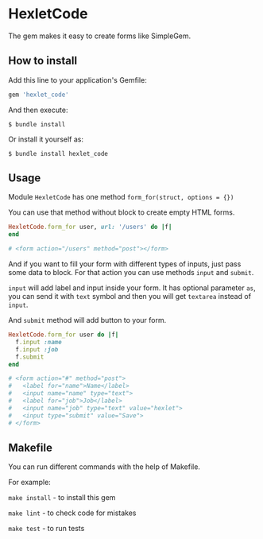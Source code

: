 # HexletCode
The gem makes it easy to create forms like SimpleGem.

## How to install
Add this line to your application's Gemfile:

```ruby
gem 'hexlet_code'
```
And then execute:
```
$ bundle install
```
Or install it yourself as:
```
$ bundle install hexlet_code
```

## Usage
Module `HexletCode` has one method `form_for(struct, options = {})`

You can use that method without block to create empty HTML forms.

```ruby
HexletCode.form_for user, url: '/users' do |f|
end

# <form action="/users" method="post"></form>
```
And if you want to fill your form with different types of inputs, just pass some data to block. For that action you can use methods `input` and `submit`.

`input` will add label and input inside your form. It has optional parameter `as`, you can send it with `text` symbol and then you will get `textarea` instead of `input`.

And `submit` method will add button to your form.

```ruby
HexletCode.form_for user do |f|
  f.input :name
  f.input :job
  f.submit
end

# <form action="#" method="post">
#   <label for="name">Name</label>
#   <input name="name" type="text">
#   <label for="job">Job</label>
#   <input name="job" type="text" value="hexlet">
#   <input type="submit" value="Save">
# </form>
```

## Makefile
You can run different commands with the help of Makefile.

For example:

`make install` - to install this gem

`make lint` - to check code for mistakes

`make test` - to run tests
